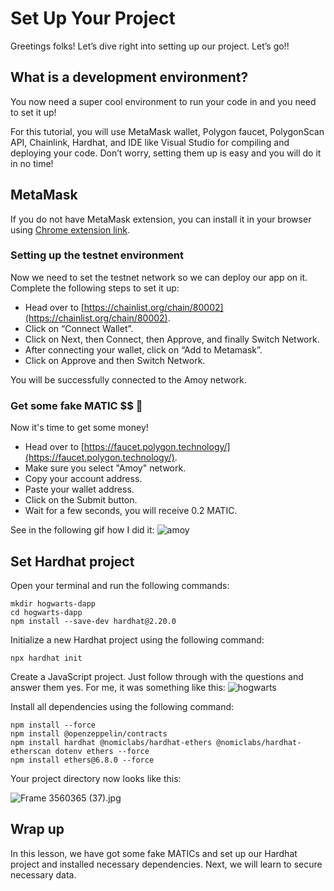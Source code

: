 # Set Up Your Project

Greetings folks! Let’s dive right into setting up our project. Let’s go!!

## What is a development environment?

You now need a super cool environment to run your code in and you need to set it up!

For this tutorial, you will use MetaMask wallet, Polygon faucet, PolygonScan API, Chainlink, Hardhat, and IDE like Visual Studio for compiling and deploying your code. Don’t worry, setting them up is easy and you will do it in no time!

## MetaMask

If you do not have MetaMask extension, you can install it in your browser using [Chrome extension link](https://chrome.google.com/webstore/detail/metamask/nkbihfbeogaeaoehlefnkodbefgpgknn).

### Setting up the testnet environment

Now we need to set the testnet network so we can deploy our app on it. Complete the following steps to set it up:

- Head over to [https://chainlist.org/chain/80002](https://chainlist.org/chain/80002).
- Click on “Connect Wallet”.
- Click on Next, then Connect, then Approve, and finally Switch Network.
- After connecting your wallet, click on “Add to Metamask”.
- Click on Approve and then Switch Network.

You will be successfully connected to the Amoy network.


### Get some fake MATIC $$ 🤑

Now it's time to get some money!

- Head over to [https://faucet.polygon.technology/](https://faucet.polygon.technology/).
- Make sure you select "Amoy" network.
- Copy your account address.
- Paste your wallet address.
- Click on the Submit button.
- Wait for a few seconds, you will receive 0.2 MATIC.

See in the following gif how I did it:
![amoy](https://github.com/0xmetaschool/Learning-Projects/assets/130544719/c7d69e7e-ef32-47fb-b8b0-12d5b8227d01)

## Set Hardhat project

Open your terminal and run the following commands:

```
mkdir hogwarts-dapp
cd hogwarts-dapp
npm install --save-dev hardhat@2.20.0
```

Initialize a new Hardhat project using the following command:

```
npx hardhat init
```

Create a JavaScript project. Just follow through with the questions and answer them yes. For me, it was something like this:
![hogwarts](https://github.com/user-attachments/assets/06e3c8a6-b292-49c4-9807-7eeb47040d83)

Install all dependencies using the following command:

```
npm install --force
npm install @openzeppelin/contracts
npm install hardhat @nomiclabs/hardhat-ethers @nomiclabs/hardhat-etherscan dotenv ethers --force
npm install ethers@6.8.0 --force
```

Your project directory now looks like this:

![Frame 3560365 (37).jpg](<https://github.com/0xmetaschool/Learning-Projects/blob/main/assests_for_all/Build%20Hogwarts%20Sorting%20Cap%20dApp%20on%20the%20Polygon%20Mumbai/Set%20Up%20Your%20Project/Frame_3560365_(37).jpg?raw=true>)

## Wrap up

In this lesson, we have got some fake MATICs and set up our Hardhat project and installed necessary dependencies. Next, we will learn to secure necessary data.

